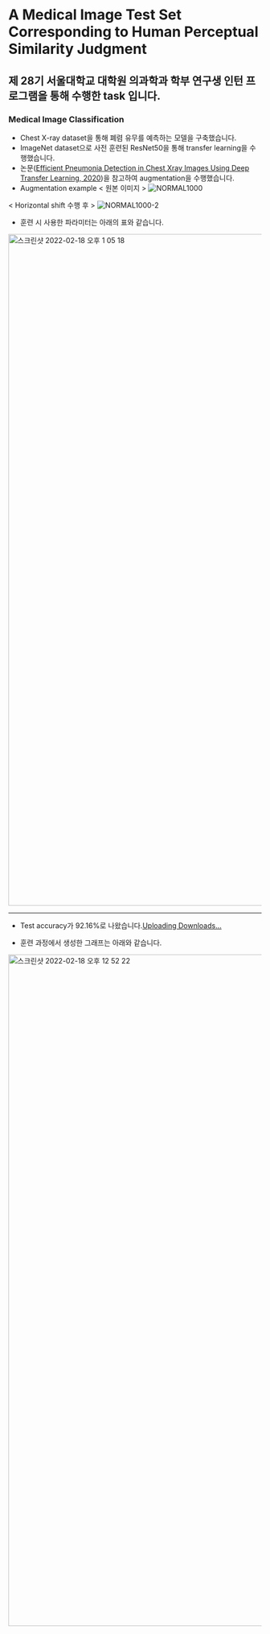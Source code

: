 # A Medical Image Test Set Corresponding to Human Perceptual Similarity Judgment

## 제 28기 서울대학교 대학원 의과학과 학부 연구생 인턴 프로그램을 통해 수행한 task 입니다.

### Medical Image Classification
- Chest X-ray dataset을 통해 폐렴 유무를 예측하는 모델을 구축했습니다.
- ImageNet dataset으로 사전 훈련된 ResNet50을 통해 transfer learning을 수행했습니다.
- 논문([Efficient Pneumonia Detection in Chest Xray Images Using Deep Transfer Learning, 2020](https://github.com/better62/Medical-image-testset/blob/Classification-ResNet50/augmentation/Efficient%20Pneumonia%20Detection%20in%20Chest%20Xray%20Images%20Using%20Deep%20Transfer%20Learning.pdf))을 참고하여 augmentation을 수행했습니다.
- Augmentation example
< 원본 이미지 >
![NORMAL1000](https://user-images.githubusercontent.com/63288666/154616422-517426fc-abf7-4cc2-806a-cb65ecd01a9b.png)

< Horizontal shift 수행 후 >
![NORMAL1000-2](https://user-images.githubusercontent.com/63288666/154616581-de51c45b-50e6-475e-98c5-15593eb8aef5.png)

- 훈련 시 사용한 파라미터는 아래의 표와 같습니다.
<img width="1335" alt="스크린샷 2022-02-18 오후 1 05 18" src="https://user-images.githubusercontent.com/63288666/154615497-f7b06d72-3e04-419c-b264-d5c807da868a.png">

***
- Test accuracy가 92.16%로 나왔습니다.[Uploading Downloads…]()

- 훈련 과정에서 생성한 그래프는 아래와 같습니다.
<img width="1335" alt="스크린샷 2022-02-18 오후 12 52 22" src="https://user-images.githubusercontent.com/63288666/154615599-c010867e-7c5d-4be6-973b-c195963b0827.png">
